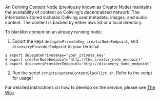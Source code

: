 An Coliving Content Node (previously known as Creator Node) maintains the availability of content on Coliving's decentralized network. The information stored includes Coliving user metadata, images, and audio content. The content is backed by either aws S3 or a local directory.

To blacklist content on an already running node:
1. Export the keys `delegatePrivateKey`, `creatorNodeEndpoint`, and `discoveryProviderEndpoint` in your terminal
```
$ export delegatePrivateKey='your_private_key'
$ export creatorNodeEndpoint='http://the_creator_node_endpoint'
$ export discoveryProviderEndpoint='http://discovery_node_endpoint'
```
2. Run the script `scripts/updateContentBlacklist.sh`. Refer to the script for usage!

For detailed instructions on how to develop on the service, please see [The Wiki](https://github.com/dgc.network/coliving-protocol/wiki/Creator-Node-%E2%80%90-How-to-run).